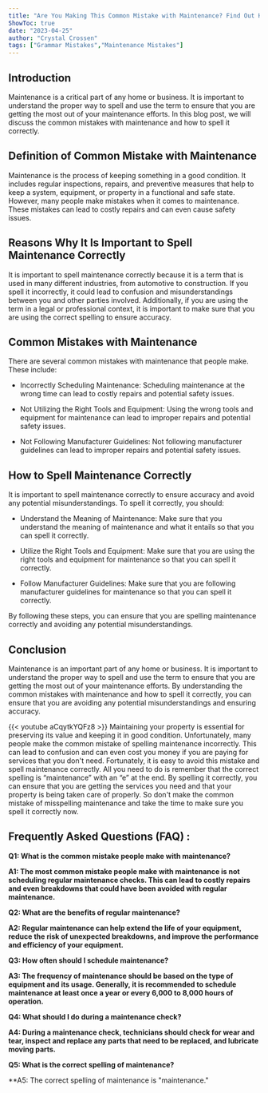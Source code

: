 ```yaml
---
title: "Are You Making This Common Mistake with Maintenance? Find Out How to Spell It Right Now!"
ShowToc: true 
date: "2023-04-25"
author: "Crystal Crossen" 
tags: ["Grammar Mistakes","Maintenance Mistakes"]
---
```

## Introduction

Maintenance is a critical part of any home or business. It is important to understand the proper way to spell and use the term to ensure that you are getting the most out of your maintenance efforts. In this blog post, we will discuss the common mistakes with maintenance and how to spell it correctly.

## Definition of Common Mistake with Maintenance

Maintenance is the process of keeping something in a good condition. It includes regular inspections, repairs, and preventive measures that help to keep a system, equipment, or property in a functional and safe state. However, many people make mistakes when it comes to maintenance. These mistakes can lead to costly repairs and can even cause safety issues.

## Reasons Why It Is Important to Spell Maintenance Correctly

It is important to spell maintenance correctly because it is a term that is used in many different industries, from automotive to construction. If you spell it incorrectly, it could lead to confusion and misunderstandings between you and other parties involved. Additionally, if you are using the term in a legal or professional context, it is important to make sure that you are using the correct spelling to ensure accuracy.

## Common Mistakes with Maintenance

There are several common mistakes with maintenance that people make. These include:

* Incorrectly Scheduling Maintenance: Scheduling maintenance at the wrong time can lead to costly repairs and potential safety issues.

* Not Utilizing the Right Tools and Equipment: Using the wrong tools and equipment for maintenance can lead to improper repairs and potential safety issues.

* Not Following Manufacturer Guidelines: Not following manufacturer guidelines can lead to improper repairs and potential safety issues.

## How to Spell Maintenance Correctly

It is important to spell maintenance correctly to ensure accuracy and avoid any potential misunderstandings. To spell it correctly, you should:

* Understand the Meaning of Maintenance: Make sure that you understand the meaning of maintenance and what it entails so that you can spell it correctly.

* Utilize the Right Tools and Equipment: Make sure that you are using the right tools and equipment for maintenance so that you can spell it correctly.

* Follow Manufacturer Guidelines: Make sure that you are following manufacturer guidelines for maintenance so that you can spell it correctly.

By following these steps, you can ensure that you are spelling maintenance correctly and avoiding any potential misunderstandings.

## Conclusion

Maintenance is an important part of any home or business. It is important to understand the proper way to spell and use the term to ensure that you are getting the most out of your maintenance efforts. By understanding the common mistakes with maintenance and how to spell it correctly, you can ensure that you are avoiding any potential misunderstandings and ensuring accuracy.

{{< youtube aCqytkYQFz8 >}} 
Maintaining your property is essential for preserving its value and keeping it in good condition. Unfortunately, many people make the common mistake of spelling maintenance incorrectly. This can lead to confusion and can even cost you money if you are paying for services that you don't need. Fortunately, it is easy to avoid this mistake and spell maintenance correctly. All you need to do is remember that the correct spelling is “maintenance” with an “e” at the end. By spelling it correctly, you can ensure that you are getting the services you need and that your property is being taken care of properly. So don't make the common mistake of misspelling maintenance and take the time to make sure you spell it correctly now.

## Frequently Asked Questions (FAQ) :
**Q1: What is the common mistake people make with maintenance?**

**A1: The most common mistake people make with maintenance is not scheduling regular maintenance checks. This can lead to costly repairs and even breakdowns that could have been avoided with regular maintenance.**

**Q2: What are the benefits of regular maintenance?**

**A2: Regular maintenance can help extend the life of your equipment, reduce the risk of unexpected breakdowns, and improve the performance and efficiency of your equipment.**

**Q3: How often should I schedule maintenance?**

**A3: The frequency of maintenance should be based on the type of equipment and its usage. Generally, it is recommended to schedule maintenance at least once a year or every 6,000 to 8,000 hours of operation.**

**Q4: What should I do during a maintenance check?**

**A4: During a maintenance check, technicians should check for wear and tear, inspect and replace any parts that need to be replaced, and lubricate moving parts.**

**Q5: What is the correct spelling of maintenance?**

**A5: The correct spelling of maintenance is "maintenance."





